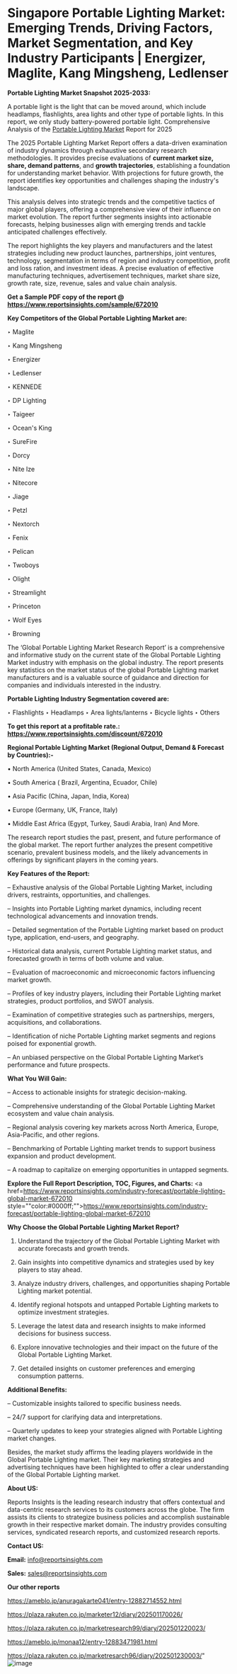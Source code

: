 # Singapore Portable Lighting Market: Emerging Trends, Driving Factors, Market Segmentation, and Key Industry Participants | Energizer, Maglite, Kang Mingsheng, Ledlenser

<strong>Portable Lighting Market Snapshot 2025-2033:</strong>

A portable light is the light that can be moved around, which include headlamps, flashlights, area lights and other type of portable lights. In this report, we only study battery-powered portable light. Comprehensive Analysis of the <a href=https://www.reportsinsights.com/sample/672010>Portable Lighting Market</a> Report for 2025

The 2025 Portable Lighting Market Report offers a data-driven examination of industry dynamics through exhaustive secondary research methodologies. It provides precise evaluations of <strong>current market size, share, demand patterns</strong>, and <strong>growth trajectories</strong>, establishing a foundation for understanding market behavior. With projections for future growth, the report identifies key opportunities and challenges shaping the industry's landscape.

This analysis delves into strategic trends and the competitive tactics of major global players, offering a comprehensive view of their influence on market evolution. The report further segments insights into actionable forecasts, helping businesses align with emerging trends and tackle anticipated challenges effectively.

The report highlights the key players and manufacturers and the latest strategies including new product launches, partnerships, joint ventures, technology, segmentation in terms of region and industry competition, profit and loss ration, and investment ideas. A precise evaluation of effective manufacturing techniques, advertisement techniques, market share size, growth rate, size, revenue, sales and value chain analysis.

<strong>Get a Sample PDF copy of the report @ <a href=https://www.reportsinsights.com/sample/672010 style=color:#0000ff;>https://www.reportsinsights.com/sample/672010</a></strong>

<strong>Key Competitors of the Global Portable Lighting Market are:</strong>

‣ Maglite

‣ Kang Mingsheng

‣ Energizer

‣ Ledlenser

‣ KENNEDE

‣ DP Lighting

‣ Taigeer

‣ Ocean&#39;s King

‣ SureFire

‣ Dorcy

‣ Nite Ize

‣ Nitecore

‣ Jiage

‣ Petzl

‣ Nextorch

‣ Fenix

‣ Pelican

‣ Twoboys

‣ Olight

‣ Streamlight

‣ Princeton

‣ Wolf Eyes

‣ Browning

The ‘Global Portable Lighting Market Research Report’ is a comprehensive and informative study on the current state of the Global Portable Lighting Market industry with emphasis on the global industry. The report presents key statistics on the market status of the global Portable Lighting market manufacturers and is a valuable source of guidance and direction for companies and individuals interested in the industry.

<strong>Portable Lighting Industry Segmentation covered are:</strong>

‣ Flashlights
‣ Headlamps
‣ Area lights/lanterns
‣ Bicycle lights
‣ Others

<strong>To get this report at a profitable rate.: <a href=https://www.reportsinsights.com/discount/672010 style=color:#0000ff;>https://www.reportsinsights.com/discount/672010</a></strong>

<strong>Regional Portable Lighting Market (Regional Output, Demand &amp; Forecast by Countries):-</strong>

• North America (United States, Canada, Mexico)

• South America ( Brazil, Argentina, Ecuador, Chile)

• Asia Pacific (China, Japan, India, Korea)

• Europe (Germany, UK, France, Italy)

• Middle East Africa (Egypt, Turkey, Saudi Arabia, Iran) And More.

The research report studies the past, present, and future performance of the global market. The report further analyzes the present competitive scenario, prevalent business models, and the likely advancements in offerings by significant players in the coming years.

<strong>Key Features of the Report:</strong>

– Exhaustive analysis of the Global Portable Lighting Market, including drivers, restraints, opportunities, and challenges.

– Insights into Portable Lighting market dynamics, including recent technological advancements and innovation trends.

– Detailed segmentation of the Portable Lighting market based on product type, application, end-users, and geography.

– Historical data analysis, current Portable Lighting market status, and forecasted growth in terms of both volume and value.

– Evaluation of macroeconomic and microeconomic factors influencing market growth.

– Profiles of key industry players, including their Portable Lighting market strategies, product portfolios, and SWOT analysis.

– Examination of competitive strategies such as partnerships, mergers, acquisitions, and collaborations.

– Identification of niche Portable Lighting market segments and regions poised for exponential growth.

– An unbiased perspective on the Global Portable Lighting Market’s performance and future prospects.

<strong>What You Will Gain:</strong>

– Access to actionable insights for strategic decision-making.

– Comprehensive understanding of the Global Portable Lighting Market ecosystem and value chain analysis.

– Regional analysis covering key markets across North America, Europe, Asia-Pacific, and other regions.

– Benchmarking of Portable Lighting market trends to support business expansion and product development.

– A roadmap to capitalize on emerging opportunities in untapped segments.

<strong>Explore the Full Report Description, TOC, Figures, and Charts:</strong>
<a href=https://www.reportsinsights.com/industry-forecast/portable-lighting-global-market-672010 style=""color:#0000ff;"">https://www.reportsinsights.com/industry-forecast/portable-lighting-global-market-672010</a>

<strong>Why Choose the Global Portable Lighting Market Report?</strong>

1. Understand the trajectory of the Global Portable Lighting Market with accurate forecasts and growth trends.

2. Gain insights into competitive dynamics and strategies used by key players to stay ahead.

3. Analyze industry drivers, challenges, and opportunities shaping Portable Lighting market potential.

4. Identify regional hotspots and untapped Portable Lighting markets to optimize investment strategies.

5. Leverage the latest data and research insights to make informed decisions for business success.

6. Explore innovative technologies and their impact on the future of the Global Portable Lighting Market.

7. Get detailed insights on customer preferences and emerging consumption patterns.

<strong>Additional Benefits:</strong>

– Customizable insights tailored to specific business needs.

– 24/7 support for clarifying data and interpretations.

– Quarterly updates to keep your strategies aligned with Portable Lighting market changes.

Besides, the market study affirms the leading players worldwide in the Global Portable Lighting market. Their key marketing strategies and advertising techniques have been highlighted to offer a clear understanding of the Global Portable Lighting market.

<strong><strong>About US</strong>:</strong>

Reports Insights is the leading research industry that offers contextual and data-centric research services to its customers across the globe. The firm assists its clients to strategize business policies and accomplish sustainable growth in their respective market domain. The industry provides consulting services, syndicated research reports, and customized research reports.

<strong>Contact US:</strong>

<p class=><b>Email:</b> <a href=mailto:info@reportsinsights.com>info@reportsinsights.com</a></p>
<p class=><b>Sales:</b> <a href=mailto:sales@reportsinsights.com>sales@reportsinsights.com</a></p>

<strong>Our other reports</strong>

<a href=https://ameblo.jp/anuragakarte041/entry-12882714552.html>https://ameblo.jp/anuragakarte041/entry-12882714552.html</a>

<a href=https://plaza.rakuten.co.jp/marketer12/diary/202501170026/>https://plaza.rakuten.co.jp/marketer12/diary/202501170026/</a>

<a href=https://plaza.rakuten.co.jp/marketresearch99/diary/202501220023/>https://plaza.rakuten.co.jp/marketresearch99/diary/202501220023/</a>

<a href=https://ameblo.jp/monaa12/entry-12883471981.html>https://ameblo.jp/monaa12/entry-12883471981.html</a>

<a href=https://plaza.rakuten.co.jp/marketresarch96/diary/202501230003/>https://plaza.rakuten.co.jp/marketresarch96/diary/202501230003/</a>"
![image](https://github.com/user-attachments/assets/39e7a859-7b8e-462f-8374-a499edb538cd)
